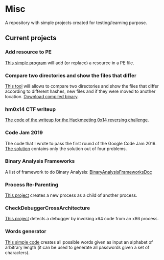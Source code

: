 # Misc
A repository with simple projects created for testing/learning purpose.

## Current projects

### Add resource to PE
<a href="https://github.com/enkomio/Misc/tree/master/AddResource">This simple program</a> will add (or replace) a resource in a PE file.

### Compare two directories and show the files that differ
<a href="https://github.com/enkomio/Misc/tree/master/CompareDirectory">This tool</a> will allows to compare two directories and show the files that differ according to different hashes, new files and if they were moved to another location. <a href="https://github.com/enkomio/Misc/blob/master/CompareDirectory/Binary/Compare.exe?raw=true">Download compiled binary</a>.

### hm0x14 CTF writeup
<a href="https://github.com/enkomio/Misc/tree/master/Hm0x14Writeup">The code of the writeup for the Hackmeeting 0x14 reversing challenge</a>.

### Code Jam 2019
The code that I wrote to pass the first round of the Google Code Jam 2019. <a href="https://github.com/enkomio/Misc/tree/master/CodeJam2019">The solution</a> contains only the solution out of four problems.

### Binary Analysis Frameworks
A list of framework to do Binary Analysis:
<a href="https://github.com/enkomio/Misc/tree/master/BinaryAnalysisFrameworksDoc">BinaryAnalysisFrameworksDoc</a>

### Process Re-Parenting
<a href="https://github.com/enkomio/Misc/tree/master/ProcessReParenting">This project</a> creates a new process as a child of another process. 

### CheckDebuggerCrossArchitecture
<a href="https://github.com/enkomio/Misc/tree/master/CheckDebuggerCrossArchitecture">This project</a> detects a debugger by invoking x64 code from an x86 process.

### Words generator
<a href="https://github.com/enkomio/Misc/tree/master/WordsGenerator">This simple code</a> creates all possible words given as input an alphabet of arbitrary length (it can be used to generate all passwords given a set of characters).
